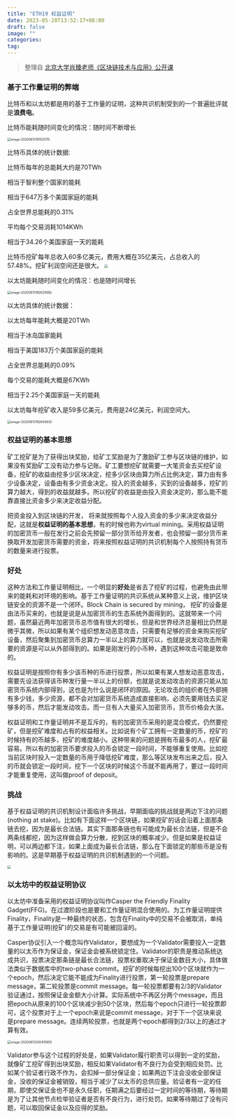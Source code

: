 ```yaml
---
title: "ETH19 权益证明"
date: 2023-05-28T13:52:17+08:00
draft: false
image: ""
categories: 
tag:
---
```


> 整理自 [北京大学肖臻老师《区块链技术与应用》公开课](https://www.bilibili.com/video/BV1Vt411X7JF?from=search&seid=14488407572640514229)



### 基于工作量证明的弊端

比特币和以太坊都是用的基于工作量的证明，这种共识机制受到的一个普遍批评就是**浪费电**。

比特币能耗随时间变化的情况：随时间不断增长

<img src="https://gitee.com//tiansir-wg/blogimg/raw/master/imgs/20200613191525.png" alt="image-20200613191525115" style="zoom:50%;" />



比特币具体的统计数据: 

比特币每年的总能耗大约是70TWh

相当于智利整个国家的能耗

相当于647万多个美国家庭的能耗

占全世界总能耗的0.31%

平均每个交易消耗1014KWh

相当于34.26个美国家庭一天的能耗  

比特币挖矿每年总收入60多亿美元，费用大概在35亿美元，占总收入的57.48%。挖矿利润空间还是很大。
<img src="https://gitee.com//tiansir-wg/blogimg/raw/master/imgs/20200613192355.png" style="zoom:50%;" />



以太坊能耗随时间变化的情况：也是随时间增长

<img src="../../../../Library/Application Support/typora-user-images/image-20200613192625692.png" alt="image-20200613192625692" style="zoom:50%;" />



以太坊具体的统计数据：

以太坊每年能耗大概是20TWh

相当于冰岛国家能耗

相当于美国183万个美国家庭的能耗

占全世界总能耗的0.09%

每个交易的能耗大概是67KWh

相当于2.25个美国家庭一天的能耗

以太坊每年挖矿收入是59多亿美元，费用是24亿美元，利润空间大。 



<img src="../../../../Library/Application Support/typora-user-images/image-20200613192654630.png" alt="image-20200613192654630" style="zoom:50%;" />

### 权益证明的基本思想

矿工挖矿是为了获得出块奖励，给矿工奖励是为了激励矿工参与区块链的维护，如果没有奖励矿工没有动力参与记账。矿工要想挖矿就需要一大笔资金去买挖矿设备，挖矿的收益由挖多少区块决定，挖多少区块由算力所占比例决定，算力由有多少设备决定，设备由有多少资金决定。投入的资金越多，买到的设备越多，挖矿的算力越大，得到的收益就越多。所以挖矿的收益是由投入资金决定的，那么能不能靠直接比资金多少来决定收益分配。



把资金投入到区块链的开发， 将来就按照每个人投入资金的多少来决定收益分配，这就是**权益证明的基本思想**，有的时候也称为virtual mining。采用权益证明的加密货币一般在发行之前会先预留一部分货币给开发者，也会预留一部分货币来换取开发加密货币需要的资金，将来按照权益证明的共识机制每个人按照持有货币的数量来进行投票。



### 好处

这种方法和工作量证明相比，一个明显的**好处**是省去了挖矿的过程，也避免由此带来的能耗和对环境的影响。基于工作量证明的共识系统从某种意义上说，维护区块链安全的资源不是一个闭环。Block Chain is secured by mining， 挖矿的设备是由法币买来的，也就是说是从加密货币的生态系统外面得到的。这就带来一个问题，虽然最近两年加密货币总市值有很大的增长，但是和世界经济总量相比仍然是微乎其微，所以如果有某个组织想发动恶意攻击，只需要有足够的资金来购买挖矿设备，然后聚集到加密货币总算力一半以上的算力就可以，也就是说发动攻击所需要的资源是可以从外部得到的。如果是刚发行的小币种，遇到这种攻击可能是致命的。



权益证明是按照你有多少该币种的币进行投票，所以如果有某人想发动恶意攻击，需要先设法获得该币种发行量一半以上的份额，也就是说发动攻击的资源只能从加密货币系统内部得到，这也是为什么说是闭环的原因。无论攻击的组织者在外部拥有多少钱，多少资源，都不会对加密货币系统造成直接影响，必须先要用钱去买足够多的币，然后才能发动攻击。而一旦有人大量买入加密货币，货币价格会大涨。



权益证明和工作量证明并不是互斥的，有的加密货币采用的是混合模式，仍然要挖矿，但是挖矿难度和占有的权益相关。比如说有个矿工拥有一定数量的币，挖矿的时候持有的币越多，挖矿的难度越小。这种带来的问题是拥有币最多的人，挖矿最容易。所以有的加密货币要求投入的币会锁定一段时间，不能够重复使用。比如挖当前区块时投入一定数量的币用于降低挖矿难度，那么等区块发布出来之后，投入的币就会锁定一段时间，挖下一个区块的时候这个币就不能再用了，要过一段时间才能重复使用，这叫做proof of deposit。



### 挑战

基于权益证明的共识机制设计面临许多挑战，早期面临的挑战就是两边下注的问题(nothing at stake)。比如有下面这样一个区块链，如果挖矿的话会沿着上面那条链去挖，因为是最长合法链。其实下面那条链也有可能成为最长合法链，但是不会两条线都挖，因为这样做会算力分散，挖到区块的概率减少。但是如果是权益证明，可以两边都下注，如果上面成为最长合法链，那么在下面锁定的那些币是没有影响的。这是早期基于权益证明的共识机制遇到的一个问题。

<img src="https://gitee.com//tiansir-wg/blogimg/raw/master/imgs/20200613194905.png" style="zoom:50%;" />

### 以太坊中的权益证明协议

以太坊中准备采用的权益证明协议叫作Casper the Friendly Finality Gadget(FFG)。在过渡阶段也是要和工作量证明混合使用的。为工作量证明提供Finality，Finality是一种最终的状态，包含在Finality中的交易不会被取消，单纯基于工作量证明(挖矿)的交易是有可能被回滚的。



Casper协议引入一个概念叫作Validator，要想成为一个Validator需要投入一定数量的以太币作为保证金，保证金会被系统锁定住。Validator的职责是推动系统达成共识，投票决定那条链是最长合法链，投票权重取决于保证金数目大小，具体做法类似于数据库中的two-phase commit。挖矿的时候每挖出100个区块就作为一个epoch，然后决定它能不能成为Finality进行投票，第一轮投票是prepare message，第二轮投票是commit message。每一轮投票都要有2/3的Validator验证通过，按照保证金金额大小计算。实际系统中不再区分两个message，而且把epoch从原来的100个区块减少到50个区块，然后每个epoch只进行一轮投票即可，这个投票对于上一个epoch来说是commit message，对于下一个区块来说是prepare message。连续两轮投票，也就是两个epoch都得到2/3以上的通过才算有效。

<img src="https://gitee.com//tiansir-wg/blogimg/raw/master/imgs/20200613200415.png" alt="image-20200613200415855" style="zoom:50%;" />



Validator参与这个过程的好处是，如果Validator履行职责可以得到一定的奖励，就像矿工挖矿得到出块奖励，相反如果Validator有不良行为会受到相应处罚。比如某个验证者行政不作为，会扣掉一部分保证金；如果两边下注会没收全部保证金，没收的保证金被销毁，相当于减少了以太币的总供应量。验证者有一定的任期，即使交保证金也不是永久任职，任期满之后要经过一定时间的等待期，等待期是为了让其他节点检举验证者是否有不良行为，进行处罚。如果等待期过了没有问题，可以取回保证金以及应得的奖励。


